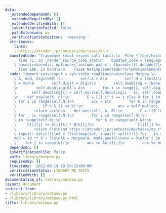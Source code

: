 ```yaml
---
data:
  _extendedDependsOn: []
  _extendedRequiredBy: []
  _extendedVerifiedWith: []
  _isVerificationFailed: false
  _pathExtension: py
  _verificationStatusIcon: ':warning:'
  attributes:
    links:
    - https://atcoder.jp/contests/dp/tasks/dp_r
  bundledCode: "Traceback (most recent call last):\n  File \"/opt/hostedtoolcache/PyPy/3.7.13/x64/site-packages/onlinejudge_verify/documentation/build.py\"\
    , line 71, in _render_source_code_stat\n    bundled_code = language.bundle(stat.path,\
    \ basedir=basedir, options={'include_paths': [basedir]}).decode()\n  File \"/opt/hostedtoolcache/PyPy/3.7.13/x64/site-packages/onlinejudge_verify/languages/python.py\"\
    , line 100, in bundle\n    raise NotImplementedError\nNotImplementedError\n"
  code: "import sys\ninput = sys.stdin.readline\n\n\nclass Matpow:\n    def __init__(self,\
    \ A, mod, digit=60):\n        self.A = A\n        self.N = len(A)\n        self.mod\
    \ = mod\n        self.digit = digit\n        self.doubling = [None] * self.digit\n\
    \n        self.doubling[0] = A\n        for i in range(1, self.digit):\n     \
    \       self.doubling[i] = self.mul(self.doubling[i - 1], self.doubling[i - 1])\n\
    \n    def pow(self, n):\n        E = [[1 if i == j else 0 for j in range(self.N)]\
    \ for i in range(self.N)]\n        acc = E\n        for k in range(self.digit):\n\
    \            if n & (1 << k):\n                acc = self.mul(acc, self.doubling[k])\n\
    \        return acc\n\n    def mul(self, A, B):\n        C = [[0 for _ in range(self.N)]\
    \ for _ in range(self.N)]\n        for i in range(self.N):\n            for j\
    \ in range(self.N):\n                for k in range(self.N):\n               \
    \     C[i][j] += A[i][k] * B[k][j]\n                    C[i][j] %= self.mod\n\
    \        return C\n\n\n# https://atcoder.jp/contests/dp/tasks/dp_r\nN, K = map(int,\
    \ input().split())\nA = [list(map(int, input().split())) for _ in range(N)]\n\
    mod = 10 ** 9 + 7\n\nAk = Matpow(A, mod).pow(K)\nans = 0\nfor i in range(N):\n\
    \    for j in range(N):\n        ans += Ak[i][j]\n        ans %= mod\nprint(ans)\n"
  dependsOn: []
  isVerificationFile: false
  path: library/matpow.py
  requiredBy: []
  timestamp: '2022-09-19 10:50:15+09:00'
  verificationStatus: LIBRARY_NO_TESTS
  verifiedWith: []
documentation_of: library/matpow.py
layout: document
redirect_from:
- /library/library/matpow.py
- /library/library/matpow.py.html
title: library/matpow.py
---
```

